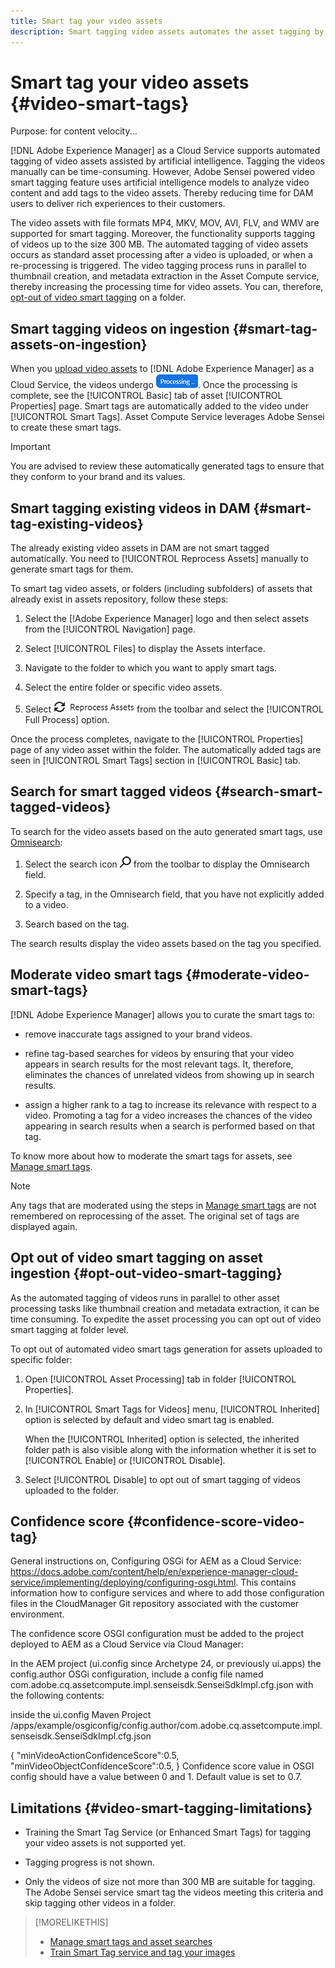 ```yaml
---
title: Smart tag your video assets
description: Smart tagging video assets automates the asset tagging by applying contextual and descriptive business tags using Adobe Sensei services.
---
```


# Smart tag your video assets {#video-smart-tags}

Purpose: for content velocity...

[!DNL Adobe Experience Manager] as a Cloud Service supports automated tagging of video assets assisted by artificial intelligence. Tagging the videos manually can be time-consuming. However, Adobe Sensei powered video smart tagging feature uses artificial intelligence models to analyze video content and add tags to the video assets. Thereby reducing time for DAM users to deliver rich experiences to their customers.

The video assets with file formats MP4, MKV, MOV, AVI, FLV, and WMV are supported for smart tagging. Moreover, the functionality supports tagging of videos up to the size 300 MB. The automated tagging of video assets occurs as standard asset processing after a video is uploaded, or when a re-processing is triggered. The video tagging process runs in parallel to thumbnail creation, and metadata extraction in the Asset Compute service, thereby increasing the processing time for video assets. You can, therefore, [opt-out of video smart tagging](#opt-out-video-smart-tagging) on a folder.

## Smart tagging videos on ingestion {#smart-tag-assets-on-ingestion}

When you [upload video assets](add-assets.md#upload-assets) to [!DNL Adobe Experience Manager] as a Cloud Service, the videos undergo ![processing](assets/do-not-localize/assetprocessing.png). Once the processing is complete, see the [!UICONTROL Basic] tab of asset [!UICONTROL Properties] page. Smart tags are automatically added to the video under [!UICONTROL Smart Tags]. Asset Compute Service leverages Adobe Sensei to create these smart tags.

>[!IMPORTANT]
>
>You are advised to review these automatically generated tags to ensure that they conform to your brand and its values.

## Smart tagging existing videos in DAM {#smart-tag-existing-videos}

The already existing video assets in DAM are not smart tagged automatically. You need to [!UICONTROL Reprocess Assets] manually to generate smart tags for them.

To smart tag video assets, or folders (including subfolders) of assets that already exist in assets repository, follow these steps:

1. Select the [!Adobe Experience Manager] logo and then select assets from the [!UICONTROL Navigation] page.

1. Select [!UICONTROL Files] to display the Assets interface.

1. Navigate to the folder to which you want to apply smart tags.

1. Select the entire folder or specific video assets.

1. Select ![reprocess assets icon](assets/do-not-localize/reprocess-assets-icon.png) from the toolbar and select the [!UICONTROL Full Process] option.

Once the process completes, navigate to the [!UICONTROL Properties] page of any video asset within the folder. The automatically added tags are seen in [!UICONTROL Smart Tags] section in [!UICONTROL Basic] tab.

## Search for smart tagged videos {#search-smart-tagged-videos}

To search for the video assets based on the auto generated smart tags, use [Omnisearch](search-assets.md#search-assets-in-aem):

1. Select the search icon ![search icon](assets/do-not-localize/search_icon.png) from the toolbar to display the Omnisearch field.

1. Specify a tag, in the Omnisearch field, that you have not explicitly added to a video.

1. Search based on the tag.

The search results display the video assets based on the tag you specified.

## Moderate video smart tags {#moderate-video-smart-tags}

[!DNL Adobe Experience Manager] allows you to curate the smart tags to:

* remove inaccurate tags assigned to your brand videos.

* refine tag-based searches for videos by ensuring that your video appears in search results for the most relevant tags. It, therefore, eliminates the chances of unrelated videos from showing up in search results.

* assign a higher rank to a tag to increase its relevance with respect to a video. Promoting a tag for a video increases the chances of the video appearing in search results when a search is performed based on that tag.

To know more about how to moderate the smart tags for assets, see [Manage smart tags](smart-tags.md#manage-smart-tags-and-searches).

>[!NOTE]
>
>Any tags that are moderated using the steps in [Manage smart tags](smart-tags.md#manage-smart-tags-and-searches) are not remembered on reprocessing of the asset. The original set of tags are displayed again.

## Opt out of video smart tagging on asset ingestion {#opt-out-video-smart-tagging}

As the automated tagging of videos runs in parallel to other asset processing tasks like thumbnail creation and metadata extraction, it can be time consuming. To expedite the asset processing you can opt out of video smart tagging at folder level.

To opt out of automated video smart tags generation for assets uploaded to specific folder:

1. Open [!UICONTROL Asset Processing] tab in folder [!UICONTROL Properties].

1. In [!UICONTROL Smart Tags for Videos] menu, [!UICONTROL Inherited] option is selected by default and video smart tag is enabled.

    When the [!UICONTROL Inherited] option is selected, the inherited folder path is also visible along with the information whether it is set to [!UICONTROL Enable] or [!UICONTROL Disable].

1. Select [!UICONTROL Disable] to opt out of smart tagging of videos uploaded to the folder.

## Confidence score {#confidence-score-video-tag}

General instructions on, Configuring OSGi for AEM as a Cloud Service: https://docs.adobe.com/content/help/en/experience-manager-cloud-service/implementing/deploying/configuring-osgi.html. This contains information how to configure services and where to add those configuration files in the CloudManager Git repository associated with the customer environment. 

The confidence score OSGI configuration must be added to the project deployed to AEM as a Cloud Service via Cloud Manager:

In the AEM project (ui.config since Archetype 24, or previously ui.apps) the config.author OSGi configuration, include a config file named com.adobe.cq.assetcompute.impl.senseisdk.SenseiSdkImpl.cfg.json with the following contents:

inside the ui.config Maven Project
/apps/example/osgiconfig/config.author/com.adobe.cq.assetcompute.impl.senseisdk.SenseiSdkImpl.cfg.json

{
  "minVideoActionConfidenceScore":0.5,
  "minVideoObjectConfidenceScore":0.5,
}
Confidence score value in OSGI config should have a value between 0 and 1. Default value is set to 0.7.

## Limitations {#video-smart-tagging-limitations}

* Training the Smart Tag Service (or Enhanced Smart Tags) for tagging your video assets is not supported yet.

* Tagging progress is not shown.

* Only the videos of size not more than 300 MB are suitable for tagging. The Adobe Sensei service smart tag the videos meeting this criteria and skip tagging other videos in a folder.

>[!MORELIKETHIS]
>
>* [Manage smart tags and asset searches](smart-tags.md#manage-smart-tags-and-searches)
>* [Train Smart Tag service and tag your images](smart-tags.md)
